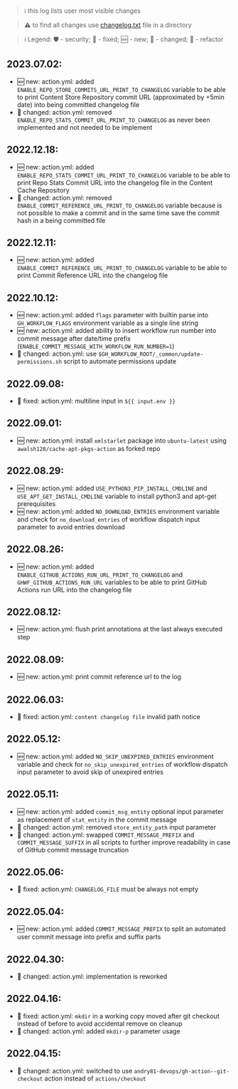 > :information_source: this log lists user most visible changes

> :warning: to find all changes use [changelog.txt](https://github.com/andry81-devops/gh-action--accum-content/tree/HEAD/changelog.txt) file in a directory

> :information_source: Legend: :shield: - security; :wrench: - fixed; :new: - new; :pencil: - changed; :twisted_rightwards_arrows: - refactor

## 2023.07.02:
* :new: new: action.yml: added `ENABLE_REPO_STORE_COMMITS_URL_PRINT_TO_CHANGELOG` variable to be able to print Content Store Repository commit URL (approximated by +5min date) into being committed changelog file
* :pencil: changed: action.yml: removed `ENABLE_REPO_STATS_COMMIT_URL_PRINT_TO_CHANGELOG` as never been implemented and not needed to be implement

## 2022.12.18:
* :new: new: action.yml: added `ENABLE_REPO_STATS_COMMIT_URL_PRINT_TO_CHANGELOG` variable to be able to print Repo Stats Commit URL into the changelog file in the Content Cache Repository
* :pencil: changed: action.yml: removed `ENABLE_COMMIT_REFERENCE_URL_PRINT_TO_CHANGELOG` variable because is not possible to make a commit and in the same time save the commit hash in a being committed file

## 2022.12.11:
* :new: new: action.yml: added `ENABLE_COMMIT_REFERENCE_URL_PRINT_TO_CHANGELOG` variable to be able to print Commit Reference URL into the changelog file

## 2022.10.12:
* :new: new: action.yml: added `flags` parameter with builtin parse into `GH_WORKFLOW_FLAGS` environment variable as a single line string
* :new: new: action.yml: added ability to insert workflow run number into commit message after date/time prefix (`ENABLE_COMMIT_MESSAGE_WITH_WORKFLOW_RUN_NUMBER=1`)
* :pencil: changed: action.yml: use `$GH_WORKFLOW_ROOT/_common/update-permissions.sh` script to automate permissions update

## 2022.09.08:
* :wrench: fixed: action.yml: multiline input in `${{ input.env }}`

## 2022.09.01:
* :new: new: action.yml: install `xmlstarlet` package into `ubuntu-latest` using `awalsh128/cache-apt-pkgs-action` as forked repo

## 2022.08.29:
* :new: new: action.yml: added `USE_PYTHON3_PIP_INSTALL_CMDLINE` and `USE_APT_GET_INSTALL_CMDLINE` variable to install python3 and apt-get prerequisites
* :new: new: action.yml: added `NO_DOWNLOAD_ENTRIES` environment variable and check for `no_download_entries` of workflow dispatch input parameter to avoid entries download

## 2022.08.26:
* :new: new: action.yml: added `ENABLE_GITHUB_ACTIONS_RUN_URL_PRINT_TO_CHANGELOG` and `GHWF_GITHUB_ACTIONS_RUN_URL` variables to be able to print GitHub Actions run URL into the changelog file

## 2022.08.12:
* :new: new: action.yml: flush print annotations at the last always executed step

## 2022.08.09:
* :new: new: action.yml: print commit reference url to the log

## 2022.06.03:
* :wrench: fixed: action.yml: `content changelog file` invalid path notice

## 2022.05.12:
* :new: new: action.yml: added `NO_SKIP_UNEXPIRED_ENTRIES` environment variable and check for `no_skip_unexpired_entries` of workflow dispatch input parameter to avoid skip of unexpired entries

## 2022.05.11:
* :new: new: action.yml: added `commit_msg_entity` optional input parameter as replacement of `stat_entity` in the commit message
* :pencil: changed: action.yml: removed `store_entity_path` input parameter
* :pencil: changed: action.yml: swapped `COMMIT_MESSAGE_PREFIX` and `COMMIT_MESSAGE_SUFFIX` in all scripts to further improve readability in case of GitHub commit message truncation

## 2022.05.06:
* :wrench: fixed: action.yml: `CHANGELOG_FILE` must be always not empty

## 2022.05.04:
* :new: new: action.yml: added `COMMIT_MESSAGE_PREFIX` to split an automated user commit message into prefix and suffix parts

## 2022.04.30:
* :pencil: changed: action.yml: implementation is reworked

## 2022.04.16:
* :wrench: fixed: action.yml: `mkdir` in a working copy moved after git checkout instead of before to avoid accidental remove on cleanup
* :pencil: changed: action.yml: added `mkdir-p` parameter usage

## 2022.04.15:
* :pencil: changed: action.yml: switched to use `andry81-devops/gh-action--git-checkout` action instead of `actions/checkout`
